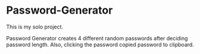 # Password-Generator

This is my solo project.

Password Generator creates 4 different random passwords after deciding password length. Also, clicking the password copied password to clipboard.
